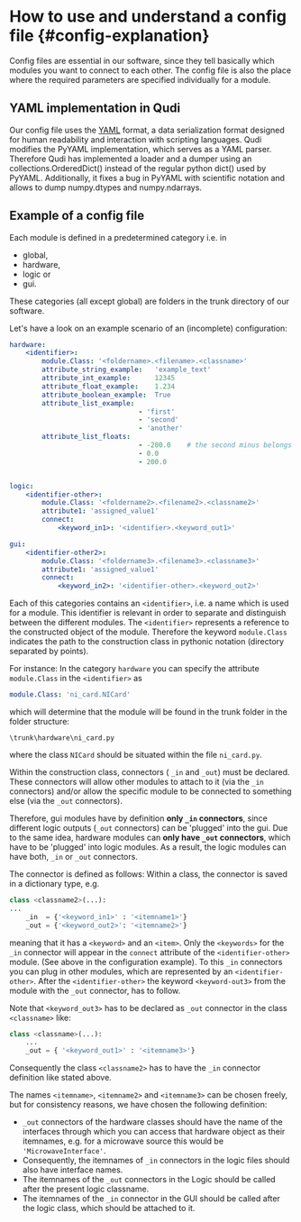 # How to use and understand a config file  {#config-explanation}

Config files are essential in our software, since they tell basically which
modules you want to connect to each other. The config file is also the place
where the required parameters are specified individually for a module.

## YAML implementation in Qudi

Our config file uses the [YAML](http://yaml.org/) format, a data serialization format designed for
human readability and interaction with scripting languages. Qudi modifies the
PyYAML implementation, which serves as a YAML parser. Therefore Qudi has
implemented a loader and a dumper using an collections.OrderedDict() instead of
the regular python dict() used by PyYAML.
Additionally, it fixes a bug in PyYAML with scientific notation and allows
to dump numpy.dtypes and numpy.ndarrays.

## Example of a config file

Each module is defined in a predetermined category i.e. in

   - global,
   - hardware,
   - logic or
   - gui.

These categories (all except global) are folders in the trunk
directory of our software.

Let's have a look on an example scenario of an (incomplete) configuration:
```yaml
hardware:
    <identifier>:
        module.Class: '<foldername>.<filename>.<classname>'
        attribute_string_example:   'example_text'
        attribute_int_example:      12345
        attribute_float_example:    1.234
        attribute_boolean_example:  True
        attribute_list_example:
                                - 'first'
                                - 'second'
                                - 'another'
        attribute_list_floats:
                                - -200.0    # the second minus belongs to the number
                                - 0.0
                                - 200.0


logic:
    <identifier-other>:
        module.Class: '<foldername2>.<filename2>.<classname2>'
        attribute1: 'assigned_value1'
        connect:
            <keyword_in1>: '<identifier>.<keyword_out1>'

gui:
    <identifier-other2>:
        module.Class: '<foldername3>.<filename3>.<classname3>'
        attribute1: 'assigned_value1'
        connect:
            <keyword_in2>: '<identifier-other>.<keyword_out2>'
```

Each of this categories contains an `<identifier>`, i.e.
a name which is used for a module. This identifier is relevant in order to
separate and distinguish between the different modules. The `<identifier>`
represents a reference to the constructed object of the module. Therefore the
keyword `module.Class` indicates the path to the construction class in pythonic
notation (directory separated by points).

For instance:
In the category `hardware` you can specify the attribute `module.Class` in the
`<identifier>` as

```yaml
module.Class: 'ni_card.NICard'
```

which will determine that the module will be found in the trunk folder in the
folder structure:

    \trunk\hardware\ni_card.py

where the class `NICard` should be situated within the file `ni_card.py`.

Within the construction class, connectors ( `_in` and `_out`) must be declared.
These connectors will allow other modules to attach to it
(via the `_in` connectors) and/or allow the specific module to be connected to
something else (via the `_out` connectors).

Therefore, gui modules have by definition **only `_in` connectors**, since
different logic outputs (`_out` connectors) can be 'plugged' into the gui. Due
to the same idea, hardware modules can **only have `_out` connectors**, which have
to be 'plugged' into logic modules. As a result, the logic modules can have
both, `_in` or `_out` connectors.

The connector is defined as follows:
Within a class, the connector is saved in a dictionary type, e.g.

```python
class <classname2>(...):
...
    _in  = {'<keyword_in1>' : '<itemname1>'}
    _out = {'<keyword_out2>': '<itemname2>'}
```

meaning that it has a `<keyword>` and an `<item>`. Only the `<keywords>` for
the `_in` connector will appear in the `connect` attribute of the `<identifier-other>`
module. (See above in the configuration example).
To this `_in` connectors you can plug in other modules, which are represented by an
`<identifier-other>`. After the `<identifier-other>` the keyword `<keyword-out3>`
from the module with the `_out` connector, has to follow.


Note that `<keyword_out3>` has to be declared as `_out` connector in the class
`<classname>` like:

```python
class <classname>(...):
    ...
    _out = { '<keyword_out1>' : '<itemname3>'}
```

Consequently the class `<classname2>` has to have the `_in` connector definition
like stated above.

The names `<itemname>`, `<itemname2>` and `<itemname3>` can be chosen freely,
but for consistency reasons, we have chosen the following definition:

* `_out` connectors of the hardware classes should have the name of the interfaces through
which you can access that hardware object as their itemnames,
e.g. for a microwave source this would be `'MicrowaveInterface'`.
* Consequently, the itemnames of `_in` connectors in the logic files should also have interface names.
* The itemnames of the `_out` connectors in the Logic should be called after the present logic classname.
* The itemnames of the `_in` connector in the GUI should be called after the logic class, which should be attached to it.

